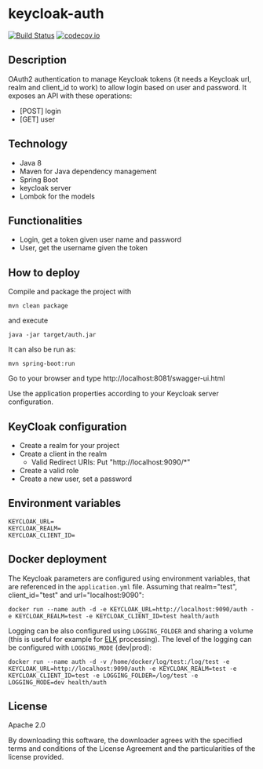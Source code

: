 # keycloak-auth

[![Build Status](https://travis-ci.org/AriHealth/keycloak-auth.svg?branch=master)](https://travis-ci.org/AriHealth/keycloak-auth) [![codecov.io](https://codecov.io/gh/AriHealth/keycloak-auth/branch/master/graphs/badge.svg)](http://codecov.io/gh/AriHealth/keycloak-auth)

## Description

OAuth2 authentication to manage Keycloak tokens (it needs a Keycloak url, realm and client_id to work) to allow login based on user and password. It exposes an API with these operations:

- [POST] login
- [GET] user

## Technology

- Java 8
- Maven for Java dependency management
- Spring Boot 
- keycloak server
- Lombok for the models

## Functionalities

- Login, get a token given user name and password
- User, get the username given the token

## How to deploy

Compile and package the project with

```
mvn clean package
```

and execute

```
java -jar target/auth.jar
```

It can also be run as:

```
mvn spring-boot:run
```

Go to your browser and type http://localhost:8081/swagger-ui.html

Use the application properties according to your Keycloak server configuration.

## KeyCloak configuration

- Create a realm for your project
- Create a client in the realm
	- Valid Redirect URIs: Put "http://localhost:9090/*"
- Create a valid role
- Create a new user, set a password

## Environment variables

    KEYCLOAK_URL=
    KEYCLOAK_REALM=
    KEYCLOAK_CLIENT_ID=

## Docker deployment

The Keycloak parameters are configured using environment variables, that are referenced in the `application.yml` file. Assuming that realm="test", client_id="test" and url="localhost:9090":

```
docker run --name auth -d -e KEYCLOAK_URL=http://localhost:9090/auth -e KEYCLOAK_REALM=test -e KEYCLOAK_CLIENT_ID=test health/auth
```

Logging can be also configured using `LOGGING_FOLDER` and sharing a volume (this is useful for example for [ELK](https://www.elastic.co/elk-stack) processing). The level of the logging can be configured with `LOGGING_MODE` (dev|prod):

```
docker run --name auth -d -v /home/docker/log/test:/log/test -e KEYCLOAK_URL=http://localhost:9090/auth -e KEYCLOAK_REALM=test -e KEYCLOAK_CLIENT_ID=test -e LOGGING_FOLDER=/log/test -e LOGGING_MODE=dev health/auth
```

## License

Apache 2.0

By downloading this software, the downloader agrees with the specified terms and conditions of the License Agreement and the particularities of the license provided.
